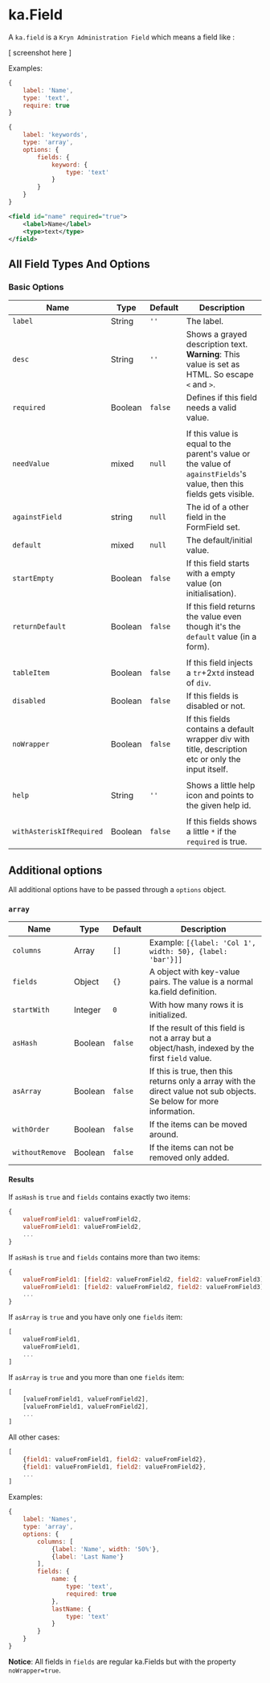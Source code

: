 ka.Field
========


A `ka.field` is a `Kryn Administration Field` which means a field like :

 [ screenshot here ]



Examples:

```javascript
{
    label: 'Name',
    type: 'text',
    require: true
}
```

```javascript
{
    label: 'keywords',
    type: 'array',
    options: {
        fields: {
            keyword: {
                type: 'text'
            }
        }
    }
}
```

```xml
<field id="name" required="true">
    <label>Name</label>
    <type>text</type>
</field>
```


## All Field Types And Options

### Basic Options

 Name            | Type    | Default | Description
-----------------|---------|---------|------------
 `label`         | String  | `''`    | The label.
 `desc`          | String  | `''`    | Shows a grayed description text. __Warning__: This value is set as HTML. So escape `<` and `>`.
 `required`      | Boolean | `false` | Defines if this field needs a valid value.
                 |         |         |
 `needValue`     | mixed   | `null`  | If this value is equal to the parent's value or the value of `againstFields`'s value, then this fields gets visible.
 `againstField`  | string  | `null`  | The id of a other field in the FormField set.
 `default`       | mixed   | `null`  | The default/initial value.
 `startEmpty`    | Boolean | `false` | If this field starts with a empty value (on initialisation).
 `returnDefault` | Boolean | `false` | If this field returns the value even though it's the `default` value (in a form).
                 |         |
 `tableItem`     | Boolean | `false` | If this field injects a `tr`+2x`td` instead of `div`.
 `disabled`      | Boolean | `false` | If this fields is disabled or not.
 `noWrapper`     | Boolean | `false` | If this fields contains a default wrapper div with title, description etc or only the input itself.
                 |         |
 `help`          | String  | `''`    | Shows a little help icon and points to the given help id.
                 |         |         |
 `withAsteriskIfRequired` | Boolean | `false` | If this fields shows a little `*` if the `required` is true.


## Additional options

All additional options have to be passed through a `options` object.

### `array`

 Name            | Type    | Default | Description
-----------------|---------|---------|------------
 `columns`       | Array   | `[]`    | Example: `[{label: 'Col 1', width: 50}, {label: 'bar'}]]`
 `fields`        | Object  | `{}`    | A object with key-value pairs. The value is a normal ka.field definition.
 `startWith`     | Integer | `0`     | With how many rows it is initialized.
 `asHash`        | Boolean | `false` | If the result of this field is not a array but a object/hash, indexed by the first `field` value.
 `asArray`       | Boolean | `false` | If this is true, then this returns only a array with the direct value not sub objects. Se below for more information.
 `withOrder`     | Boolean | `false` | If the items can be moved around.
 `withoutRemove` | Boolean | `false` | If the items can not be removed only added.

#### Results

If `asHash` is `true` and `fields` contains exactly two items:
```javascript
{
    valueFromField1: valueFromField2,
    valueFromField1: valueFromField2,
    ...
}
```

If `asHash` is `true` and `fields` contains more than two items:
```javascript
{
    valueFromField1: [field2: valueFromField2, field2: valueFromField3],
    valueFromField1: [field2: valueFromField2, field2: valueFromField3],
    ...
}
```

If `asArray` is `true` and you have only one `fields` item:
```javascript
[
    valueFromField1,
    valueFromField1,
    ...
]
```

If `asArray` is `true` and you more than one `fields` item:
```javascript
[
    [valueFromField1, valueFromField2],
    [valueFromField1, valueFromField2],
    ...
]
```

All other cases:
```javascript
[
    {field1: valueFromField1, field2: valueFromField2},
    {field1: valueFromField1, field2: valueFromField2},
    ...
]
```

Examples:

```javascript
{
    label: 'Names',
    type: 'array',
    options: {
        columns: [
            {label: 'Name', width: '50%'},
            {label: 'Last Name'}
        ],
        fields: {
            name: {
                type: 'text',
                required: true
            },
            lastName: {
                type: 'text'
            }
        }
    }
}
```

__Notice__: All fields in `fields` are regular ka.Fields but with the property `noWrapper=true`.